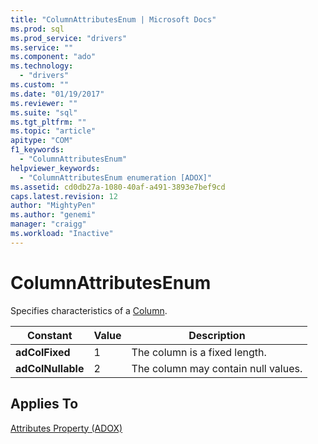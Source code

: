 ```yaml
---
title: "ColumnAttributesEnum | Microsoft Docs"
ms.prod: sql
ms.prod_service: "drivers"
ms.service: ""
ms.component: "ado"
ms.technology:
  - "drivers"
ms.custom: ""
ms.date: "01/19/2017"
ms.reviewer: ""
ms.suite: "sql"
ms.tgt_pltfrm: ""
ms.topic: "article"
apitype: "COM"
f1_keywords: 
  - "ColumnAttributesEnum"
helpviewer_keywords: 
  - "ColumnAttributesEnum enumeration [ADOX]"
ms.assetid: cd0db27a-1080-40af-a491-3893e7bef9cd
caps.latest.revision: 12
author: "MightyPen"
ms.author: "genemi"
manager: "craigg"
ms.workload: "Inactive"
---
```

# ColumnAttributesEnum
Specifies characteristics of a [Column](../../../ado/reference/adox-api/column-object-adox.md).  
  
|Constant|Value|Description|  
|--------------|-----------|-----------------|  
|**adColFixed**|1|The column is a fixed length.|  
|**adColNullable**|2|The column may contain null values.|  
  
## Applies To  
 [Attributes Property (ADOX)](../../../ado/reference/adox-api/attributes-property-adox.md)
